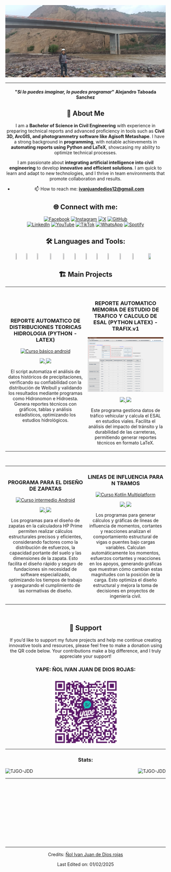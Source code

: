   ![Welcome to my profile](https://github.com/TJGO-JDD/TJGO-JDD.github.io/blob/main/assets/img/PROFILE_PHOTO.jpg)

<hr>
<!-- MAIN PHRASE SECTION -->
<span align="center">
  <span>
    <h4 align="center">"<em>Si lo puedes imaginar, lo puedes programar</em>"
      <span align="center">Alejandro Taboada Sanchez</span>
    </h4>
</span>

## 📌 About Me  
I am a **Bachelor of Science in Civil Engineering** with experience in preparing technical reports and advanced proficiency in tools such as **Civil 3D, ArcGIS, and photogrammetry software like Agisoft Metashape**. I have a strong background in **programming**, with notable achievements in **automating reports using Python and LaTeX**, showcasing my ability to optimize technical processes.

I am passionate about **integrating artificial intelligence into civil engineering** to develop **innovative and efficient solutions**. I am quick to learn and adapt to new technologies, and I thrive in team environments that promote collaboration and results.

- 📫 How to reach me: **ivanjuandedios12@gmail.com**  



<!-- CONNECTION -->
## 🌐 Connect with me:

[![Facebook](https://img.shields.io/badge/Facebook--blue?logo=Facebook&logoColor=white)](https://www.facebook.com/nolivan.juandediosrojas/)
[![Instagram](https://img.shields.io/badge/Instagram--pink?logo=Instagram&logoColor=white)](https://www.instagram.com/ivan_jdd_tjgo/)
[![X](https://img.shields.io/badge/X--blue?logo=X&logoColor=white)](https://x.com/ivanjuandedios1)
[![GitHub](https://img.shields.io/badge/GitHub--black?logo=GitHub&logoColor=white)](https://github.com/TJGO-JDD)  
[![LinkedIn](https://img.shields.io/badge/LinkedIn--blue?logo=LinkedIn&logoColor=white)](https://www.linkedin.com/in/%C3%B1ol-ivan-juan-de-dios-rojas-600b36273/)
[![YouTube](https://img.shields.io/badge/YouTube--red?logo=YouTube&logoColor=white)](https://www.youtube.com/@TJGO-JDD)
[![TikTok](https://img.shields.io/badge/TikTok--black?logo=TikTok&logoColor=white)](https://www.tiktok.com/@ivanjddhood)
[![WhatsApp](https://img.shields.io/badge/WhatsApp--green?logo=whatsapp&logoColor=white)](https://wa.me/51917726087?text=Deseo%20informaci%C3%B3n%20sobre!%20....)
[![Spotify](https://img.shields.io/badge/Spotify--black?logo=Spotify&logoColor=white)](https://open.spotify.com/user/21crxkbqieguhc6ogdkcf4hey?si=nde5_d97ShukDvxHakioQQ)


## 🛠️ Languages and Tools:

<p align="center">
  <a href="https://jupyter.org/"><img src="https://raw.githubusercontent.com/TJGO-JDD/TJGO-JDD.github.io/main/assets/img/jupyter%20logo.png" width="5.6%" height="10%"></a>
  <a href="https://www.python.org/"><img src="https://raw.githubusercontent.com/TJGO-JDD/TJGO-JDD.github.io/main/assets/img/python%20logo.png" width="6%" height="10%"></a>
  <a href="https://code.visualstudio.com/"><img src="https://raw.githubusercontent.com/TJGO-JDD/TJGO-JDD.github.io/main/assets/img/vs%20code%20logo.png" width="6%" height="10%"></a>
  <a href="https://colab.research.google.com/"><img src="https://raw.githubusercontent.com/TJGO-JDD/TJGO-JDD.github.io/main/assets/img/colab%20logo.png" width="8.5%" height="10%"></a>
  <a href="https://www.anaconda.com/"><img src="https://raw.githubusercontent.com/TJGO-JDD/TJGO-JDD.github.io/main/assets/img/anaconda%20logo.png" width="6.4%" height="10%"></a>
  <a href="https://github.com/"><img src="https://raw.githubusercontent.com/TJGO-JDD/TJGO-JDD.github.io/main/assets/img/github%20logo.png" width="6.35%" height="10%"></a>
  <a href="https://www.csiamerica.com/products/etabs"><img src="https://raw.githubusercontent.com/TJGO-JDD/TJGO-JDD.github.io/main/assets/img/etabs%20logo.png" width="6%" height="10%"></a>
  <a href="https://www.csiamerica.com/products/sap2000"><img src="https://raw.githubusercontent.com/TJGO-JDD/TJGO-JDD.github.io/main/assets/img/sap2000%20logo.png" width="6%" height="10%"></a>
  <a href="https://www.csiamerica.com/products/safe"><img src="https://raw.githubusercontent.com/TJGO-JDD/TJGO-JDD.github.io/main/assets/img/safe%20logo.png" width="6%" height="10%"></a>
  <a href="https://www.autodesk.com/products/revit/overview"><img src="https://raw.githubusercontent.com/TJGO-JDD/TJGO-JDD.github.io/main/assets/img/revit%20logo.png" width="7.6%" height="10%"></a>
  <a href="https://www.autodesk.com/products/autocad/overview"><img src="https://github.com/TJGO-JDD/TJGO-JDD.github.io/blob/main/assets/img/autocad%20logo1.png" width="6.65%" height="10%"></a>
  <a href="https://www.latex-project.org/"><img src="https://raw.githubusercontent.com/TJGO-JDD/TJGO-JDD.github.io/main/assets/img/latex%20logo.png" width="12.5%" height="10%"></a>
</p>

## 🏗️ Main Projects

<table>
<tr>
<td width="50%">
<h3 align="center">REPORTE AUTOMATICO DE DISTRIBUCIONES TEORICAS HIDROLOGIA (PYTHON - LATEX)</h3>
<div align="center">
<a href="https://tjgo-jdd.github.io/" target="_blank"><img src="https://github.com/TJGO-JDD/TJGO-JDD.github.io/blob/main/assets/img/DE_1.png" width="400" alt="Curso básico android"></a>
<p>
<a href="https://github.com/TJGO-JDD/DISTRIBUCIONES-TEORICAS-PYTHON---LATEX" target="_blank">
<img src="https://img.shields.io/badge/CÓDIGO-ff9?style=for-the-badge&logo=github&logoColor=black">
</a>
<a href="https://www.youtube.com/@TJGO-JDD" target="_blank">
<img src="https://img.shields.io/badge/-Youtube-green?style=for-the-badge&color=fbfc40">
</a>
</p>
<p>El script automatiza el análisis de datos históricos de precipitaciones, verificando su confiabilidad con la distribución de Weibull y validando los resultados mediante programas como Hidronomon e Hidroesta. Genera reportes técnicos con gráficos, tablas y análisis estadísticos, optimizando los estudios hidrológicos.</p>
</div>
                                                                                      
</td>

<td width="50%">
               <br>
<h3 align="center">REPORTE AUTOMATICO MEMORIA DE ESTUDIO DE TRAFICO Y CALCULO DE ESAL (PYTHON LATEX) - TRAFIX.v1</h3>
<div align="center">                                       
<a href="https://www.youtube.com/watch?v=xwltan8D0vo&t=1188s" target="_blank"><img src="https://github.com/TJGO-JDD/TJGO-JDD.github.io/blob/main/assets/img/TRAFIX6.png" width="400" alt="Curso arquitectura MVVM"></a>
<br>
<p>
<a href="https://github.com/TJGO-JDD/TRAFIX_V1" target="_blank">
<img src="https://img.shields.io/badge/C%C3%93DIGO-80ffaa?style=for-the-badge&logo=github&logoColor=black">
</a>
<a href="https://www.youtube.com/watch?v=xwltan8D0vo&t=1188s" target="_blank">
<img src="https://img.shields.io/badge/-Youtube-green?style=for-the-badge&color=3fFD7f">
</a>
</p>
</p>Este programa gestiona datos de tráfico vehicular y calcula el ESAL en estudios viales. Facilita el análisis del impacto del tránsito y la durabilidad de las carreteras, permitiendo generar reportes técnicos en formato LaTeX.</p>
</div>                                                             
</table>                                                                                 
</div>
<br>

<table>
<tr>
<td width="50%">
<h3 align="center">PROGRAMA PARA EL DISEÑO DE ZAPATAS</h3>
<div align="center">
<a href="https://www.youtube.com/watch?v=j5eDhB1-_nA&t=5s" target="_blank"><img src="https://github.com/TJGO-JDD/TJGO-JDD.github.io/blob/main/assets/img/ZAP2.png" width="400" alt="Curso intermedio Android"></a>
<p>
<a href="https://github.com/TJGO-JDD/ZAPATAS-HP-PRIME" target="_blank">
<img src="https://img.shields.io/badge/CÓDIGO-ff9?style=for-the-badge&logo=github&logoColor=black">
</a>
<a href="https://www.youtube.com/watch?v=j5eDhB1-_nA&t=5s" target="_blank">
<img src="https://img.shields.io/badge/-Youtube-green?style=for-the-badge&color=fbfc40">
</a>
</p>
<p>Los programas para el diseño de zapatas en la calculadora HP Prime permiten realizar cálculos estructurales precisos y eficientes, considerando factores como la distribución de esfuerzos, la capacidad portante del suelo y las dimensiones de la zapata. Esto facilita el diseño rápido y seguro de fundaciones sin necesidad de software especializado, optimizando los tiempos de trabajo y asegurando el cumplimiento de las normativas de diseño.</p>
</div>
                                                                                      
</td>       

<td width="50%">
<h3 align="center">LINEAS DE INFLUENCIA PARA N TRAMOS</h3>
<div align="center">
<a href="https://tjgo-jdd.github.io/" target="_blank"><img src="https://github.com/TJGO-JDD/TJGO-JDD.github.io/blob/main/assets/img/PG1.gif" width="400" alt="Curso Kotlin Multiplatform"></a>
<p>
<a href="https://github.com/TJGO-JDD/LineasDeInfluenciPython" target="_blank">
<img src="https://img.shields.io/badge/C%C3%93DIGO-cfaae0?style=for-the-badge&logo=github&logoColor=black">
</a>
<a href="https://www.youtube.com/@TJGO-JDD" target="_blank">
<img src="https://img.shields.io/badge/-Youtube-green?style=for-the-badge&color=ff00f4">
</a>
</p>
<p>Los programas para generar cálculos y gráficas de líneas de influencia de momentos, cortantes y reacciones analizan el comportamiento estructural de vigas o puentes bajo cargas variables. Calculan automáticamente los momentos, esfuerzos cortantes y reacciones en los apoyos, generando gráficas que muestran cómo cambian estas magnitudes con la posición de la carga. Esto optimiza el diseño estructural y mejora la toma de decisiones en proyectos de ingeniería civil.</p>
</div>
                                                                                      
</td>  
</table>                                                                                 
</div>
<br>

## 🤝 Support

If you’d like to support my future projects and help me continue creating innovative tools and resources, please feel free to make a donation using the QR code below. Your contributions make a big difference, and I truly appreciate your support!

<h3 align="center">YAPE: ÑOL IVAN JUAN DE DIOS ROJAS:</h3>
<p>
  <a href="https://www.facebook.com/nolivan.juandediosrojas/">
    <img align="center" src="https://github.com/TJGO-JDD/TJGO-JDD.github.io/blob/main/assets/img/YAPE.jpeg" height="210" width="210" alt="josuerv99"/>
  </a>
</p>
   
<!-- GITHUB STATS -->
<hr>
<div style="display: block;">
  <p>
    <h3 align="center">Stats:</h3>
    <a align="left">
      <p><img align="left" 
  src="https://github-readme-stats.vercel.app/api/top-langs?username=TJGO-JDD&show_icons=true&theme=dark&locale=en&hide=jupyter%20notebook,lex,&langs_count=8" alt="TJGO-JDD" /></p></a>
    <a align="right"><p>&nbsp;<img align="right" src="https://github-readme-stats.vercel.app/api?username=TJGO-JDD&show_icons=true&theme=dark&locale=en" alt="TJGO-JDD" /></p></a>  
  </p>
</div>
<hr>
<br>
<br>
<br>
<br>
<br>
<br>
<br>
<br>
<br>
<br>
<br>


-----
Credits: [Ñol Ivan Juan de Dios rojas]([https://github.com/JOSUERV99](https://www.facebook.com/nolivan.juandediosrojas/))

Last Edited on: 01/02/2025
